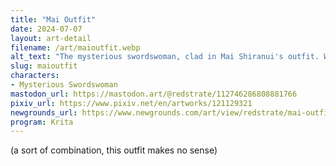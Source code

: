 ```yaml
---
title: "Mai Outfit"
date: 2024-07-07
layout: art-detail
filename: /art/maioutfit.webp
alt_text: "The mysterious swordswoman, clad in Mai Shiranui's outfit. Well, one of many because she has like seven different iterations.It's some kind of scantily clad dress, with a short flap in front and a really loose top tied in the back. She is also wearing... uh... some kind of towel? And there's  large bead laying on the ground attached to her."
slug: maioutfit
characters:
- Mysterious Swordswoman
mastodon_url: https://mastodon.art/@redstrate/112746286808881766
pixiv_url: https://www.pixiv.net/en/artworks/121129321
newgrounds_url: https://www.newgrounds.com/art/view/redstrate/mai-outfit
program: Krita
---
```

(a sort of combination, this outfit makes no sense)
